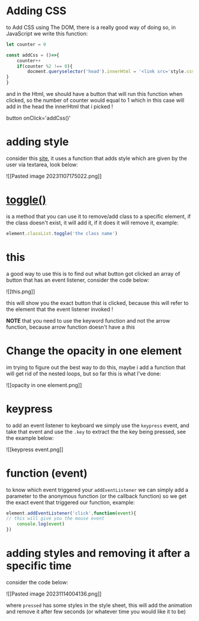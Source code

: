 # Adding CSS

to Add CSS using The DOM, there is a really good way of doing so, in JavaScript we write this function:

```javascript
let counter = 0

const addCss = ()=>{
	counter++
	if(counter %2 !== 0){
		docment.queryselector('head').innerHtml = '<link src='style.css'>'
}
}
```

and in the Html, we should have a button that will run this function when clicked, so the number of counter would equal to 1 which in this case will add in the head the innerHtml that i picked !

button onClick='addCss()'

# adding style

consider this [site](https://appbrewery.github.io/flexbox-sizing-exercise/), it uses a function that adds style which are given by the user via textarea, look below:

![[Pasted image 20231107175022.png]]


# [toggle()](https://developer.mozilla.org/en-US/docs/Web/API/DOMTokenList/toggle#toggling_a_class_on_click)

is a method that you can use it to remove/add class to a specific element, if the class doesn't exist, it will add it, if it does it will remove it, example:

```javascript
element.classList.toggle('the class name')
```

# this

a good way to use this is to find out what button got clicked an array of button that has an event listener, consider the code below:

![[this.png]]

this will show you the exact button that is clicked, because this will refer to the element that the event listener invoked !

**NOTE** that you need to use the keyword function and not the arrow function, because arrow function doesn't have a *this* 


# Change the opacity in one element

im trying to figure out the best way to do this, maybe i add a function that will get rid of the  nested loops, but so far this is what I've done:

![[opacity in one element.png]]

# keypress

to add an event listener to keyboard we simply use the `keypress` event, and take that event and use the `.key` to extract the the key being pressed, see the example below:

![[keypress event.png]]

# function (event)

to know which event triggered your `addEventListener` we can simply add a parameter to the anonymous function (or the callback function) so we get the exact event that triggered our function, example:

```javascript
element.addEventListener('click',function(event){
// this will give you the mouse event
	console.log(event)
})
```

# adding styles and removing it after a specific time

consider the code below:

![[Pasted image 20231114004136.png]]

where `pressed` has some styles in the style sheet, this will add the animation and remove it after few seconds (or whatever time you would like it to be)